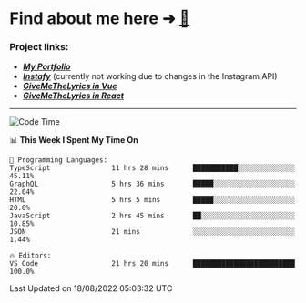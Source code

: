 # Find about me here ➜ [🧑](https://pauabella.dev)

### Project links:
- ***[My Portfolio](https://pauabella.dev)***
- ***[Instafy](https://instafy.me)*** (currently not working due to changes in the Instagram API)
- ***[GiveMeTheLyrics in Vue](https://lyrics.pauabella.dev)***
- ***[GiveMeTheLyrics in React](https://pauabella.dev/GiveMeTheLyrics)***

---
<!--START_SECTION:waka-->
![Code Time](http://img.shields.io/badge/Code%20Time-1%2C371%20hrs-blue)

📊 **This Week I Spent My Time On** 

```text
💬 Programming Languages: 
TypeScript               11 hrs 28 mins      ███████████░░░░░░░░░░░░░░   45.11% 
GraphQL                  5 hrs 36 mins       █████░░░░░░░░░░░░░░░░░░░░   22.04% 
HTML                     5 hrs 5 mins        █████░░░░░░░░░░░░░░░░░░░░   20.0% 
JavaScript               2 hrs 45 mins       ██░░░░░░░░░░░░░░░░░░░░░░░   10.85% 
JSON                     21 mins             ░░░░░░░░░░░░░░░░░░░░░░░░░   1.44%

🔥 Editors: 
VS Code                  21 hrs 20 mins      █████████████████████████   100.0%

```


 Last Updated on 18/08/2022 05:03:32 UTC
<!--END_SECTION:waka-->
